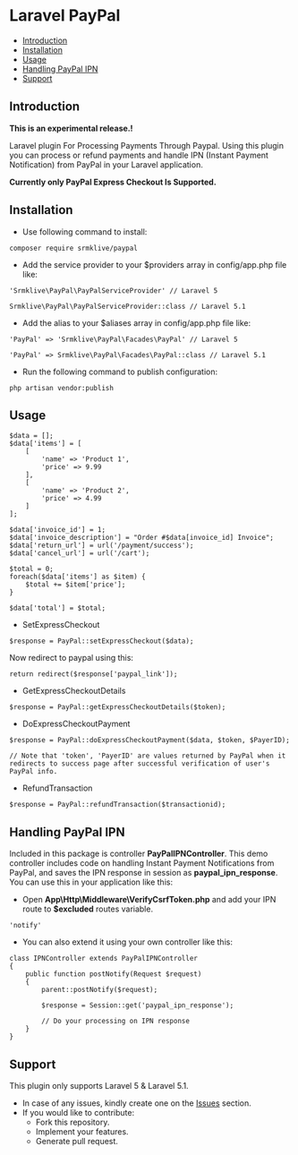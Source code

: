 # Laravel PayPal

- [Introduction](#introduction)
- [Installation](#installation)
- [Usage](#usage)
- [Handling PayPal IPN](#paypalipn)
- [Support](#support)

<a name="introduction"></a>
## Introduction

**This is an experimental release.!**

Laravel plugin For Processing Payments Through Paypal. Using this plugin you can process or refund payments and handle IPN (Instant Payment Notification) from PayPal in your Laravel application.

**Currently only PayPal Express Checkout Is Supported.**


<a name="installation"></a>
## Installation

* Use following command to install:

```
composer require srmklive/paypal
```

* Add the service provider to your $providers array in config/app.php file like: 

```
'Srmklive\PayPal\PayPalServiceProvider' // Laravel 5
```
```
Srmklive\PayPal\PayPalServiceProvider::class // Laravel 5.1
```

* Add the alias to your $aliases array in config/app.php file like: 

```
'PayPal' => 'Srmklive\PayPal\Facades\PayPal' // Laravel 5
```
```
'PayPal' => Srmklive\PayPal\Facades\PayPal::class // Laravel 5.1
```

* Run the following command to publish configuration:
```
php artisan vendor:publish
```
<a name="support"></a>
## Usage

```
$data = [];
$data['items'] = [
    [
        'name' => 'Product 1',
        'price' => 9.99
    ],
    [
        'name' => 'Product 2',
        'price' => 4.99
    ]
];

$data['invoice_id'] = 1;
$data['invoice_description'] = "Order #$data[invoice_id] Invoice";
$data['return_url'] = url('/payment/success');
$data['cancel_url'] = url('/cart');

$total = 0;
foreach($data['items'] as $item) {
    $total += $item['price'];
}

$data['total'] = $total;
```

* SetExpressCheckout
```
$response = PayPal::setExpressCheckout($data);
```
Now redirect to paypal using this:
```
return redirect($response['paypal_link']);
```

* GetExpressCheckoutDetails
```
$response = PayPal::getExpressCheckoutDetails($token);
```

* DoExpressCheckoutPayment 
```
$response = PayPal::doExpressCheckoutPayment($data, $token, $PayerID);

// Note that 'token', 'PayerID' are values returned by PayPal when it redirects to success page after successful verification of user's PayPal info.
```

* RefundTransaction
```
$response = PayPal::refundTransaction($transactionid);
```

<a name="paypalipn"></a>
## Handling PayPal IPN

Included in this package is controller **PayPalIPNController**. This demo controller includes code on handling Instant Payment Notifications from PayPal, and saves the IPN response in session as **paypal_ipn_response**. 
You can use this in your application like this:

* Open **App\Http\Middleware\VerifyCsrfToken.php** and add your IPN route to **$excluded** routes variable.
```
'notify'
```

* You can also extend it using your own controller like this: 

```
class IPNController extends PayPalIPNController
{
    public function postNotify(Request $request)
    {
        parent::postNotify($request);
              
        $response = Session::get('paypal_ipn_response');
        
        // Do your processing on IPN response                               
    }
}
```

<a name="support"></a>
## Support

This plugin only supports Laravel 5 & Laravel 5.1.
* In case of any issues, kindly create one on the [Issues](https://github.com/srmklive/laravel-paypal/issues) section.
* If you would like to contribute:
  * Fork this repository.
  * Implement your features.
  * Generate pull request.
 